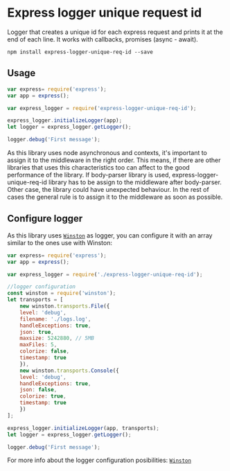 # Express logger unique request id

Logger that creates a unique id for each express request and prints it at the end of each line. It works with callbacks, promises (async - await).

```
npm install express-logger-unique-req-id --save
```


## Usage

``` js
var express= require('express');
var app = express();

var express_logger = require('express-logger-unique-req-id');

express_logger.initializeLogger(app);
let logger = express_logger.getLogger();

logger.debug('First message');
```

As this library uses node asynchronous and contexts, it's important to assign it to the middleware in the right order. This means, if there are other libraries that uses this characteristics too can affect to the good performance of the library. 
If body-parser library is used, express-logger-unique-req-id library has to be assign to the middleware after body-parser. Other case, the library could have unexpected behaviour. In the rest of cases the general rule is to assign it to the middleware as soon as possible.


## Configure logger

As this library uses [`Winston`](https://github.com/winstonjs/winston) as logger, you can configure it with an array similar to the ones use with Winston:

``` js
var express= require('express');
var app = express();

var express_logger = require('./express-logger-unique-req-id');

//logger configuration
const winston = require('winston');
let transports = [
    new winston.transports.File({
    level: 'debug',
    filename: './logs.log',
    handleExceptions: true,
    json: true,
    maxsize: 5242880, // 5MB
    maxFiles: 5,
    colorize: false,
    timestamp: true
    }),
    new winston.transports.Console({
    level: 'debug',
    handleExceptions: true,
    json: false,
    colorize: true,
    timestamp: true
    })
];

express_logger.initializeLogger(app, transports);
let logger = express_logger.getLogger();

logger.debug('First message');
```

For more info about the logger configuration posibilities: [`Winston`](https://github.com/winstonjs/winston)
